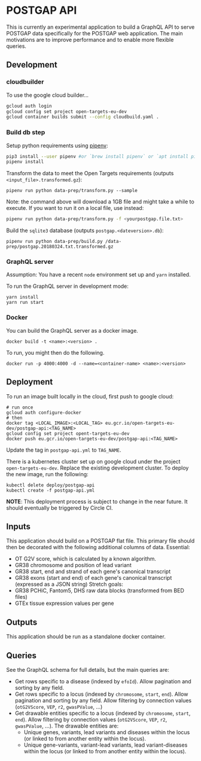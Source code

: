 # POSTGAP API
This is currently an experimental application to build a GraphQL API to serve POSTGAP data specifically for the POSTGAP web application. The main motivations are to improve performance and to enable more flexible queries.

## Development

### cloudbuilder

To use the google cloud builder...
```sh
gcloud auth login
gcloud config set project open-targets-eu-dev
gcloud container builds submit --config cloudbuild.yaml .
```


### Build db step

Setup python requirements using [pipenv](https://docs.pipenv.org/):
```sh
pip3 install --user pipenv #or `brew install pipenv` or `apt install pipenv`
pipenv install
```

Transform the data to meet the Open Targets requirements (outputs `<input_file>.transformed.gz`):
```
pipenv run python data-prep/transform.py --sample
```
Note: the command above will download a 1GB file and might take a while to execute.
If you want to run it on a local file, use instead:
```sh
pipenv run python data-prep/transform.py -f <yourpostgap.file.txt>
```


Build the `sqlite3` database (outputs `postgap.<dateversion>.db`):
```
pipenv run python data-prep/build.py /data-prep/postgap.20180324.txt.transformed.gz
```

### GraphQL server
Assumption: You have a recent `node` environment set up and `yarn` installed.

To run the GraphQL server in development mode:
```
yarn install
yarn run start
```

### Docker
You can build the GraphQL server as a docker image.
```
docker build -t <name>:<version> .
```

To run, you might then do the following.
```
docker run -p 4000:4000 -d --name=<container-name> <name>:<version>
```

## Deployment
To run an image built locally in the cloud, first push to google cloud:
```
# run once
gcloud auth configure-docker
# then
docker tag <LOCAL_IMAGE>:<LOCAL_TAG> eu.gcr.io/open-targets-eu-dev/postgap-api:<TAG_NAME>
gcloud config set project opent-targets-eu-dev
docker push eu.gcr.io/open-targets-eu-dev/postgap-api:<TAG_NAME>
```

Update the tag in `postgap-api.yml` to `TAG_NAME`.

There is a kubernetes cluster set up on google cloud under the project `open-targets-eu-dev`. Replace the existing development cluster. To deploy the new image, run the following:
```
kubectl delete deploy/postgap-api
kubectl create -f postgap-api.yml
```

**NOTE**: This deployment process is subject to change in the near future. It should eventually be triggered by Circle CI.

## Inputs
This application should build on a POSTGAP flat file. This primary file should then be decorated with the following additional columns of data.
Essential:
* OT G2V score, which is calculated by a known algorithm.
* GR38 chromosome and position of lead variant
* GR38 start, end and strand of each gene's canonical transcript
* GR38 exons (start and end) of each gene's canonical transcript (expressed as a JSON string)
Stretch goals:
* GR38 PCHiC, Fantom5, DHS raw data blocks (transformed from BED files)
* GTEx tissue expression values per gene

## Outputs
This application should be run as a standalone docker container.

## Queries
See the GraphQL schema for full details, but the main queries are:
* Get rows specific to a disease (indexed by `efoId`). Allow pagination and sorting by any field.
* Get rows specific to a locus (indexed by `chromosome`, `start`, `end`). Allow pagination and sorting by any field. Allow filtering by connection values (`otG2VScore`, `VEP`, `r2`, `gwasPValue`, ...)
* Get drawable entities specific to a locus (indexed by `chromosome`, `start`, `end`). Allow filtering by connection values (`otG2VScore`, `VEP`, `r2`, `gwasPValue`, ...). The drawable entities are:
  * Unique genes, variants, lead variants and diseases within the locus (or linked to from another entity within the locus).
  * Unique gene-variants, variant-lead variants, lead variant-diseases within the locus (or linked to from another entity within the locus).
